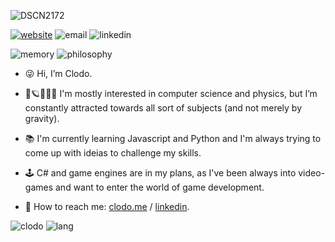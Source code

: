 ![DSCN2172](https://user-images.githubusercontent.com/104923248/214624202-e9d1c413-27d9-4619-bb2a-dcfa08e55d71.JPG)


<a href='https//:clodo.me'>![website](https://img.shields.io/badge/website-clodo.me-blue)</a>
![email](https://img.shields.io/badge/email-orange)
![linkedin](https://img.shields.io/badge/linkedin-blue)

![memory](https://img.shields.io/badge/memory_usage-99%25-red)
![philosophy](https://img.shields.io/badge/philosophy-philosophy-yellow)

- 😜 Hi, I’m Clodo.
- 👀🪐👨🏽‍💻 I'm mostly interested in computer science and physics, but I’m constantly attracted towards all sort of subjects (and not merely by gravity).
- 📚 I'm currently learning Javascript and Python and I'm always trying to come up with ideias to challenge my skills.  
- 🕹️ C# and game engines are in my plans, as I've been always into video-games and want to enter the world of game development.

- 👾 How to reach me: [clodo.me](https://www.clodo.me) / [linkedin](https://www.linkedin.com/in/clodomirvianna/).

![clodo](https://github-readme-stats-git-masterrstaa-rickstaa.vercel.app/api?username=clodoN1109)
![lang](https://github-readme-stats.vercel.app/api/top-langs/?username=clodoN1109)

<!---
clodoN1109/clodoN1109 is a ✨ special ✨ repository because its `README.md` (this file) appears on your GitHub profile.
You can click the Preview link to take a look at your changes.
--->
